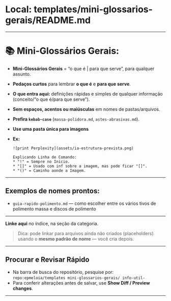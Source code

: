 # Local: **templates/mini-glossarios-gerais/README.md**

---

# 📚 Mini-Glossários Gerais:

* **Mini-Glossários Gerais** = “o que é | para que serve”, para qualquer assunto.
* **Pedaços curtos** para lembrar **o que é** e **para que serve**.
* **O que entra aqui:** definições rápidas e simples de qualquer informação (conceito/“o que é/para que serve”).
* **Sem espaços, acentos ou maiúsculas** em nomes de pastas/arquivos.
* **Prefira `kebab-case`** (`massa-polidora.md`, `astes-abrasivas.md`).
* **Use uma pasta única para imagens**

* **Ex:**
  ```
  ![print Perplexity](assets/ia-estrutura-prevista.png)
  
  Explicando Linha de Comando:
  * "!" = Sempre no Inicio.
  * "[]" = Usado com inf sobre a imagem, mas pode ficar "[]".
  * "()" = Caminho aonde a Imagem.
  ```

---

## **Exemplos de nomes prontos:**

* `guia-rapido-polimento.md` — como escolher entre os vários tivos de polimento massa e discos de polimento

---

**Linke aqui** no índice, na seção da categoria.

> Dica: pode linkar para arquivos ainda não criados (placeholders) usando o **mesmo padrão de nome** — você cria depois.

---

## Procurar e Revisar Rápido

* Na barra de busca do repositório, pesquise por:
  `repo:epmeloia/templates mini-glossarios-gerais/ info-util-`
* Para conferir alterações antes de salvar, use **Show Diff / Preview changes**.


---

